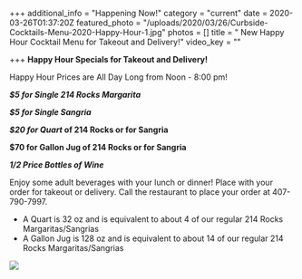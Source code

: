 +++
additional_info = "Happening Now!"
category = "current"
date = 2020-03-26T01:37:20Z
featured_photo = "/uploads/2020/03/26/Curbside-Cocktails-Menu-2020-Happy-Hour-1.jpg"
photos = []
title = " New Happy Hour Cocktail Menu for Takeout and Delivery!"
video_key = ""

+++
**Happy Hour Specials for Takeout and Delivery!**

Happy Hour Prices are All Day Long from Noon - 8:00 pm!

**_$5 for Single 214 Rocks Margarita_**

**_$5 for Single Sangria_**

**_$20 for Quart_ of 214 Rocks or for Sangria**

**$70 for Gallon Jug of 214 Rocks or for Sangria**

**_1/2 Price Bottles of Wine_**

Enjoy some adult beverages with your lunch or dinner! Place with your order for takeout or delivery. Call the restaurant to place your order at 407-790-7997.

* A Quart is 32 oz and is equivalent to about 4 of our regular 214 Rocks Margaritas/Sangrias
* A Gallon Jug is 128 oz and is equivalent to about 14 of our regular 214 Rocks Margaritas/Sangrias

![](/uploads/2020/03/26/Happy-Hour-Curbside-Specials_Tag-1.jpg)